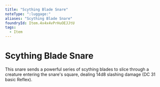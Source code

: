 ```yaml
---
title: "Scything Blade Snare"
noteType: ":luggage:"
aliases: "Scything Blade Snare"
foundryId: Item.4x4x4vPrHuOEJJtU
tags:
  - Item
---
```


# Scything Blade Snare

This snare sends a powerful series of scything blades to slice through a creature entering the snare's square, dealing 14d8 slashing damage (DC 31 basic Reflex).

